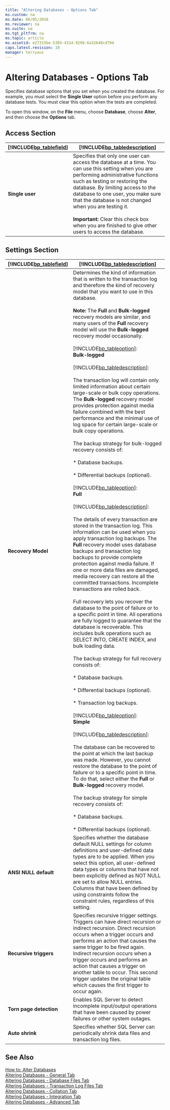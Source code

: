 ```yaml
---
title: "Altering Databases - Options Tab"
ms.custom: na
ms.date: 06/05/2016
ms.reviewer: na
ms.suite: na
ms.tgt_pltfrm: na
ms.topic: article
ms.assetid: e27315be-5303-4314-9298-6a32648cd794
caps.latest.revision: 10
manager: terryaus
---
```

# Altering Databases - Options Tab
Specifies database options that you set when you created the database. For example, you must select the **Single User** option before you perform any database tests. You must clear this option when the tests are completed.  
  
 To open this window, on the **File** menu, choose **Database**, choose **Alter**, and then choose the **Options** tab.  
  
## Access Section  
  
|[!INCLUDE[bp_tablefield](includes/bp_tablefield_md.md)]|[!INCLUDE[bp_tabledescription](includes/bp_tabledescription_md.md)]|  
|---------------------------------|---------------------------------------|  
|**Single user**|Specifies that only one user can access the database at a time. You can use this setting when you are performing administrative functions such as testing or restoring the database. By limiting access to the database to one user, you make sure that the database is not changed when you are testing it.<br /><br /> **Important:** Clear this check box when you are finished to give other users to access the database.|  
  
## Settings Section  
  
|[!INCLUDE[bp_tablefield](includes/bp_tablefield_md.md)]|[!INCLUDE[bp_tabledescription](includes/bp_tabledescription_md.md)]|  
|---------------------------------|---------------------------------------|  
|**Recovery Model**|Determines the kind of information that is written to the transaction log and therefore the kind of recovery model that you want to use in this database.<br /><br /> **Note:** The **Full** and **Bulk\-logged** recovery models are similar, and many users of the **Full** recovery model will use the **Bulk\-logged** recovery model occasionally.<br /><br /> [!INCLUDE[bp_tableoption](includes/bp_tableoption_md.md)]: <br />                        **Bulk\-logged**<br /><br /> [!INCLUDE[bp_tabledescription](includes/bp_tabledescription_md.md)]:<br /><br /> The transaction log will contain only limited information about certain large\-scale or bulk copy operations. The **Bulk\-logged** recovery model provides protection against media failure combined with the best performance and the minimal use of log space for certain large\-scale or bulk copy operations.<br /><br /> The backup strategy for bulk\-logged recovery consists of:<br /><br /> \* Database backups.<br /><br /> \* Differential backups \(optional\).<br /><br /> [!INCLUDE[bp_tableoption](includes/bp_tableoption_md.md)]: <br />                        **Full**<br /><br /> [!INCLUDE[bp_tabledescription](includes/bp_tabledescription_md.md)]:<br /><br /> The details of every transaction are stored in the transaction log. This information can be used when you apply transaction log backups. The **Full** recovery model uses database backups and transaction log backups to provide complete protection against media failure. If one or more data files are damaged, media recovery can restore all the committed transactions. Incomplete transactions are rolled back.<br /><br /> Full recovery lets you recover the database to the point of failure or to a specific point in time. All operations are fully logged to guarantee that the database is recoverable. This includes bulk operations such as SELECT INTO, CREATE INDEX, and bulk loading data.<br /><br /> The backup strategy for full recovery consists of:<br /><br /> \* Database backups.<br /><br /> \* Differential backups \(optional\).<br /><br /> \* Transaction log backups.<br /><br /> [!INCLUDE[bp_tableoption](includes/bp_tableoption_md.md)]: <br />                      **Simple**<br /><br /> [!INCLUDE[bp_tabledescription](includes/bp_tabledescription_md.md)]:<br /><br /> The database can be recovered to the point at which the last backup was made. However, you cannot restore the database to the point of failure or to a specific point in time. To do that, select either the **Full** or **Bulk\-logged** recovery model.<br /><br /> The backup strategy for simple recovery consists of:<br /><br /> \* Database backups.<br /><br /> \* Differential backups \(optional\).|  
|**ANSI NULL default**|Specifies whether the database default NULL settings for column definitions and user\-defined data types are to be applied. When you select this option, all user\-defined data types or columns that have not been explicitly defined as NOT NULL are set to allow NULL entries. Columns that have been defined by using constraints follow the constraint rules, regardless of this setting.|  
|**Recursive triggers**|Specifies recursive trigger settings. Triggers can have direct recursion or indirect recursion. Direct recursion occurs when a trigger occurs and performs an action that causes the same trigger to be fired again. Indirect recursion occurs when a trigger occurs and performs an action that causes a trigger on another table to occur. This second trigger updates the original table which causes the first trigger to occur again.|  
|**Torn page detection**|Enables SQL Server to detect incomplete input\/output operations that have been caused by power failures or other system outages.|  
|**Auto shrink**|Specifies whether SQL Server can periodically shrink data files and transaction log files.|  
  
## See Also  
 [How to: Alter Databases](../Topic/How%20to:%20Alter%20Databases.md)   
 [Altering Databases \- General Tab](Altering-Databases---General-Tab.md)   
 [Altering Databases \- Database Files Tab](Altering-Databases---Database-Files-Tab.md)   
 [Altering Databases \- Transaction Log Files Tab](Altering-Databases---Transaction-Log-Files-Tab.md)   
 [Altering Databases \- Collation Tab](Altering-Databases---Collation-Tab.md)   
 [Altering Databases \- Integration Tab](Altering-Databases---Integration-Tab.md)   
 [Altering Databases \- Advanced Tab](Altering-Databases---Advanced-Tab.md)